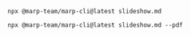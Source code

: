 ```shell
npx @marp-team/marp-cli@latest slideshow.md
```

```shell
npx @marp-team/marp-cli@latest slideshow.md --pdf
```
